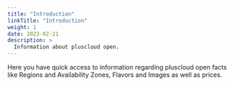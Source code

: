 ```yaml
---
title: "Introduction"
linkTitle: "Introduction"
weight: 1
date: 2023-02-21
description: >
  Information about pluscloud open.
---
```

Here you have quick access to information regarding pluscloud open facts like Regions and Availability Zones, Flavors and Images as well as prices.